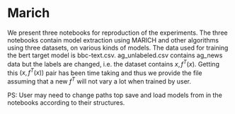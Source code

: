 # Marich
We present three notebooks for reproduction of the experiments. The three notebooks contain model extraction using MARICH and other algorithms using three datasets, on various kinds of models.
The data used for training the bert target model is bbc-text.csv.
ag_unlabeled.csv contains ag_news data but the labels are changed, i.e. the dataset contains $x,f^T(x)$. Getting this $(x,f^T(x))$ pair has been time taking and thus we provide the file assuming that a new $f^T$ will not vary a lot when trained by user.

PS: User may need to change paths top save and load models from in the notebooks according to their structures.
